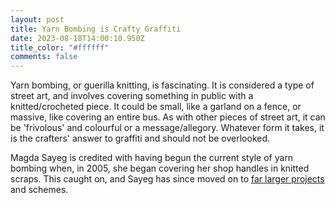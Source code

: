 ```yaml
---
layout: post
title: Yarn Bombing is Crafty Graffiti
date: 2023-08-18T14:00:10.950Z
title_color: "#ffffff"
comments: false
---
```

Y﻿arn bombing, or guerilla knitting, is fascinating. It is considered a type of street art, and involves covering something in public with a knitted/crocheted piece. It could be small, like a garland on a fence, or massive, like covering an entire bus. As with other pieces of street art, it can be 'frivolous' and colourful or a message/allegory. Whatever form it takes, it is the crafters' answer to graffiti and should not be overlooked.

M﻿agda Sayeg is credited with having begun the current style of yarn bombing when, in 2005, she began covering her shop handles in knitted scraps. This caught on, and Sayeg has since moved on to [far larger projects](https://www.ted.com/talks/magda_sayeg_how_yarn_bombing_grew_into_a_worldwide_movement) and schemes.